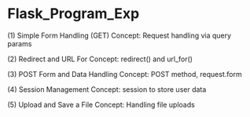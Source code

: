 # Flask_Program_Exp
(1) Simple Form Handling (GET)
Concept: Request handling via query params

(2) Redirect and URL For
Concept: redirect() and url_for()

(3) POST Form and Data Handling
Concept: POST method, request.form

(4) Session Management
Concept: session to store user data

(5) Upload and Save a File
Concept: Handling file uploads
